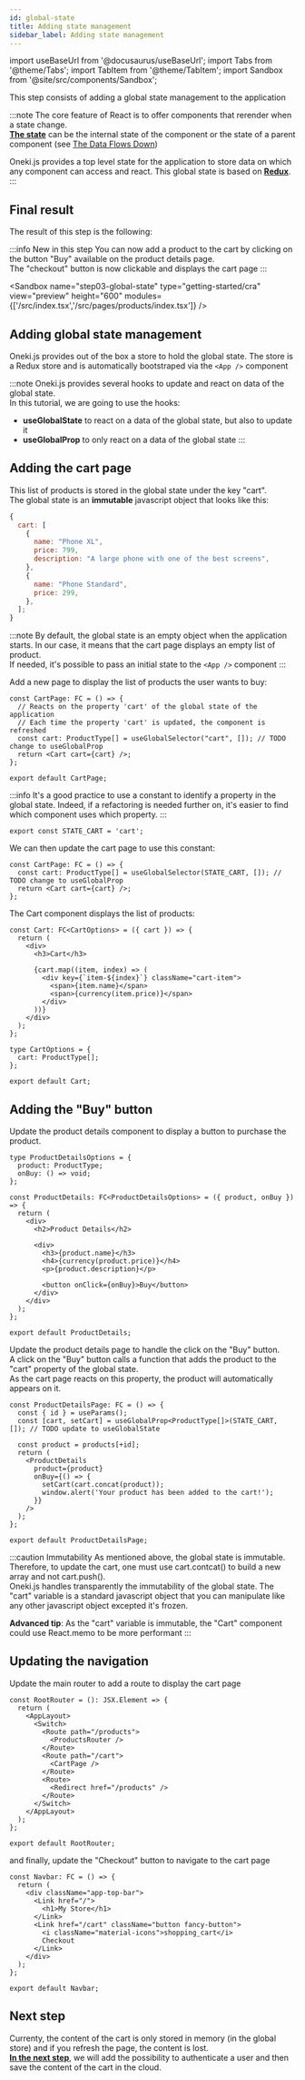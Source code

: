 ```yaml
---
id: global-state
title: Adding state management
sidebar_label: Adding state management
---
```


import useBaseUrl from '@docusaurus/useBaseUrl';
import Tabs from '@theme/Tabs';
import TabItem from '@theme/TabItem';
import Sandbox from '@site/src/components/Sandbox';

This step consists of adding a global state management to the application<br/>

:::note
The core feature of React is to offer components that rerender when a state change.<br/>**[The state](https://reactjs.org/docs/state-and-lifecycle.html)** can be the internal state of the component or the state of a parent component (see [The Data Flows Down](https://reactjs.org/docs/state-and-lifecycle.html#the-data-flows-down))

Oneki.js provides a top level state for the application to store data on which any component can access and react. This global state is based on **[Redux](https://redux.js.org/)**.
:::

## Final result

The result of this step is the following:

:::info New in this step
You can now add a product to the cart by clicking on the button "Buy" available on the product details page.<br/>
The "checkout" button is now clickable and displays the cart page
:::

<Sandbox
name="step03-global-state"
type="getting-started/cra"
view="preview"
height="600"
modules={['/src/index.tsx','/src/pages/products/index.tsx']}
/>

## Adding global state management

Oneki.js provides out of the box a store to hold the global state. The store is a Redux store and is automatically bootstraped via the `<App />` component

:::note
Oneki.js provides several hooks to update and react on data of the global state.<br/>
In this tutorial, we are going to use the hooks:

- **useGlobalState** to react on a data of the global state, but also to update it
- **useGlobalProp** to only react on a data of the global state
:::

## Adding the cart page
This list of products is stored in the global state under the key "cart".<br/>
The global state is an **immutable** javascript object that looks like this:

```javascript
{
  cart: [
    {
      name: "Phone XL",
      price: 799,
      description: "A large phone with one of the best screens",
    },
    {
      name: "Phone Standard",
      price: 299,
    },
  ];
}
```

:::note
By default, the global state is an empty object when the application starts. In our case, it means that the cart page displays an empty list of product.<br/>
If needed, it's possible to pass an initial state to the `<App />` component
:::

Add a new page to display the list of products the user wants to buy:

```tsx title="src/pages/cart.tsx"
const CartPage: FC = () => {
  // Reacts on the property 'cart' of the global state of the application
  // Each time the property 'cart' is updated, the component is refreshed
  const cart: ProductType[] = useGlobalSelector("cart", []); // TODO change to useGlobalProp
  return <Cart cart={cart} />;
};

export default CartPage;
```

:::info
It's a good practice to use a constant to identify a property in the global state. Indeed, if a refactoring is needed further on, it's easier to find which component uses which property.
:::

```tsx {3,6} title="src/modules/core/libs/constants.ts"
export const STATE_CART = 'cart';
```

We can then update the cart page to use this constant:

```tsx {2} title="src/pages/cart.tsx"
const CartPage: FC = () => {
  const cart: ProductType[] = useGlobalSelector(STATE_CART, []); // TODO change to useGlobalProp
  return <Cart cart={cart} />;
};
```


The Cart component displays the list of products:

```tsx title="src/pages/cart.tsx"
const Cart: FC<CartOptions> = ({ cart }) => {
  return (
    <div>
      <h3>Cart</h3>

      {cart.map((item, index) => (
        <div key={`item-${index}`} className="cart-item">
          <span>{item.name}</span>
          <span>{currency(item.price)}</span>
        </div>
      ))}
    </div>
  );
};

type CartOptions = {
  cart: ProductType[];
};

export default Cart;
```

## Adding the "Buy" button

Update the product details component to display a button to purchase the product.

```tsx {3,16} title="src/modules/products/components/ProductDetails.tsx"
type ProductDetailsOptions = {
  product: ProductType;
  onBuy: () => void;
};

const ProductDetails: FC<ProductDetailsOptions> = ({ product, onBuy }) => {
  return (
    <div>
      <h2>Product Details</h2>

      <div>
        <h3>{product.name}</h3>
        <h4>{currency(product.price)}</h4>
        <p>{product.description}</p>

        <button onClick={onBuy}>Buy</button>
      </div>
    </div>
  );
};

export default ProductDetails;
```

Update the product details page to handle the click on the "Buy" button.<br/>
A click on the "Buy" button calls a function that adds the product to the "cart" property of the global state.<br/>As the cart page reacts on this property, the product will automatically appears on it.

```tsx {3,6} title="src/pages/products/[id]/index.tsx"
const ProductDetailsPage: FC = () => {
  const { id } = useParams();
  const [cart, setCart] = useGlobalProp<ProductType[]>(STATE_CART, []); // TODO update to useGlobalState

  const product = products[+id];
  return (
    <ProductDetails
      product={product}
      onBuy={() => {
        setCart(cart.concat(product));
        window.alert('Your product has been added to the cart!');
      }}
    />
  );
};

export default ProductDetailsPage;
```

:::caution Immutability
As mentioned above, the global state is immutable. Therefore, to update the cart, one must use cart.contcat() to build a new array and not cart.push().<br/>
Oneki.js handles transparently the immutability of the global state. The "cart" variable is a standard javascript object that you can manipulate like any other javascript object excepted it's frozen.

**Advanced tip**: As the "cart" variable is immutable, the "Cart" component could use React.memo to be more performant
:::

## Updating the navigation
Update the main router to add a route to display the cart page
```tsx {8-10} title="src/pages/_router.tsx"
const RootRouter = (): JSX.Element => {
  return (
    <AppLayout>
      <Switch>
        <Route path="/products">
          <ProductsRouter />
        </Route>
        <Route path="/cart">
          <CartPage />
        </Route>
        <Route>
          <Redirect href="/products" />
        </Route>
      </Switch>
    </AppLayout>
  );
};

export default RootRouter;
```

and finally, update the "Checkout" button to navigate to the cart page

```tsx {7} title="src/modules/core/components/Navbar.tsx"
const Navbar: FC = () => {
  return (
    <div className="app-top-bar">
      <Link href="/">
        <h1>My Store</h1>
      </Link>
      <Link href="/cart" className="button fancy-button">
        <i className="material-icons">shopping_cart</i>
        Checkout
      </Link>
    </div>
  );
};

export default Navbar;
```

## Next step
Currenty, the content of the cart is only stored in memory (in the global store) and if you refresh the page, the content is lost.<br/>
**[In the next step](authentication)**, we will add the possibility to authenticate a user and then save the content of the cart in the cloud.